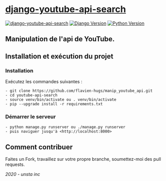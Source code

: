 # [django-youtube-api-search](https://github.com/flavien-hugs/manip_youtube_api.git)&nbsp;

[![django-youtube-api-search](https://img.shields.io/badge/django--youtube-API-brightgreen.svg)](https://unsta-youtube.herokuapp.com/)
[![Django Version](https://img.shields.io/badge/Django-Version3-success.svg)](http://www.djangoproject.com)
[![Python Version](https://img.shields.io/badge/Python-3.6-brightgreen.svg)](https://www.python.com)

## Manipulation de l'api de YouTube.

Installation et exécution du projet
-----------------------------------

### Installation
Exécutez les commandes suivantes :

    - git clone https://github.com/flavien-hugs/manip_youtube_api.git
    - cd youtube-api-search
    - source venv/bin/activate ou . venv/bin/activate
    - pip --upgrade install -r requirements.txt

### Démarrer le serveur

    - python manage.py runserver ou ./manage.py runserver
    - puis naviguer jusqu'à <http://localhost:8000>


Comment contribuer
------------------

Faites un Fork, travaillez sur votre propre branche, soumettez-moi des pull requests.

*2020 - unsta inc*
